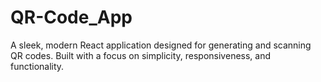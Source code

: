 # QR-Code_App
A sleek, modern React application designed for generating and scanning QR codes. Built with a focus on simplicity, responsiveness, and functionality.
